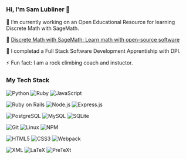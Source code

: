 ### Hi, I'm Sam Lubliner 👋

🔭 I’m currently working on an Open Educational Resource for learning Discrete Math with SageMath.

👀 [Discrete Math with SageMath: Learn math with open-source software](https://sagemathoer-ccc.github.io/sage-discrete-math/Discrete-Math-with-SageMath.html)

🌱 I completad a Full Stack Software Development Apprentiship with DPI.

⚡ Fun fact: I am a rock climbing coach and instuctor.

### My Tech Stack

![Python](https://img.shields.io/badge/-Python-3776AB?style=flat-square&logo=python&logoColor=white)
![Ruby](https://img.shields.io/badge/-Ruby-CC342D?style=flat-square&logo=ruby&logoColor=white)
![JavaScript](https://img.shields.io/badge/-JavaScript-F7DF1E?style=flat-square&logo=javascript&logoColor=black)

![Ruby on Rails](https://img.shields.io/badge/-Ruby_on_Rails-CC0000?style=flat-square&logo=ruby-on-rails&logoColor=white)
![Node.js](https://img.shields.io/badge/-Node.js-339933?style=flat-square&logo=node.js&logoColor=white)
![Express.js](https://img.shields.io/badge/-Express.js-000000?style=flat-square&logo=express&logoColor=white)

![PostgreSQL](https://img.shields.io/badge/-PostgreSQL-4169E1?style=flat-square&logo=postgresql&logoColor=white)
![MySQL](https://img.shields.io/badge/-MySQL-4479A1?style=flat-square&logo=mysql&logoColor=white)
![SQLite](https://img.shields.io/badge/-SQLite-003B57?style=flat-square&logo=sqlite&logoColor=white)

![Git](https://img.shields.io/badge/-Git-F05032?style=flat-square&logo=git&logoColor=white)
![Linux](https://img.shields.io/badge/-Linux-FCC624?style=flat-square&logo=linux&logoColor=black)
![NPM](https://img.shields.io/badge/-NPM-CB3837?style=flat-square&logo=npm&logoColor=white)

![HTML5](https://img.shields.io/badge/-HTML5-E34F26?style=flat-square&logo=html5&logoColor=white)
![CSS3](https://img.shields.io/badge/-CSS3-1572B6?style=flat-square&logo=css3&logoColor=white)
![Webpack](https://img.shields.io/badge/-Webpack-8DD6F9?style=flat-square&logo=webpack&logoColor=black)

![XML](https://img.shields.io/badge/-XML-FF6600?style=flat-square&logo=xml&logoColor=white)
![LaTeX](https://img.shields.io/badge/-LaTeX-008080?style=flat-square&logo=latex&logoColor=white)
![PreTeXt](https://img.shields.io/badge/-PreTeXt-007396?style=flat-square)

